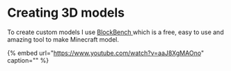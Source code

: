 # Creating 3D models

To create custom models I use [BlockBench ](https://blockbench.net/)which is a free, easy to use and amazing tool to make Minecraft model.

{% embed url="https://www.youtube.com/watch?v=aaJ8XgMAOno" caption="" %}

